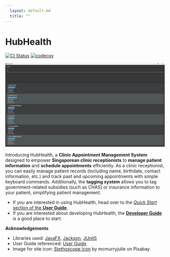 ```yaml
---
  layout: default.md
  title: ""
---
```


# HubHealth

[![CI Status](https://github.com/AY2425S2-CS2103T-F11-1/tp/actions/workflows/gradle.yml/badge.svg)](https://github.com/AY2425S2-CS2103T-F11-1/tp/actions)
[![codecov](https://codecov.io/gh/AY2425S2-CS2103T-F11-1/tp/graph/badge.svg?token=4Z0HOJL06Z)](https://codecov.io/gh/AY2425S2-CS2103T-F11-1/tp)

![Ui](images/Ui.png)

Introducing HubHealth, a **Clinic Appointment Management System** designed to empower **Singaporean clinic
receptionists** to **manage patient information** and **schedule appointments** efficiently. As a clinic receptionist,
you can easily manage patient records (including name, birthdate, contact information, etc.) and track past and
upcoming appointments with simple keyboard commands. Additionally, the **tagging system** allows you to tag
government-related subsidies (such as CHAS) or insurance information to your patient, simplifying patient management.

* If you are interested in using HubHealth, head over to the [_Quick Start_ section of the **User Guide**](UserGuide.html#quick-start).
* If you are interested about developing HubHealth, the [**Developer Guide**](DeveloperGuide.html) is a good place to start.


**Acknowledgements**

* Libraries used: [JavaFX](https://openjfx.io/), [Jackson](https://github.com/FasterXML/jackson), [JUnit5](https://github.com/junit-team/junit5)
* User Guide referenced: [User Guide](https://ay2223s1-cs2103t-w16-2.github.io/tp/UserGuide)
* Image for site icon: [Stethoscope Icon](https://pixabay.com/vectors/stethoscope-icon-stethoscope-icon-2316460/) by mcmurryjulie on Pixabay
